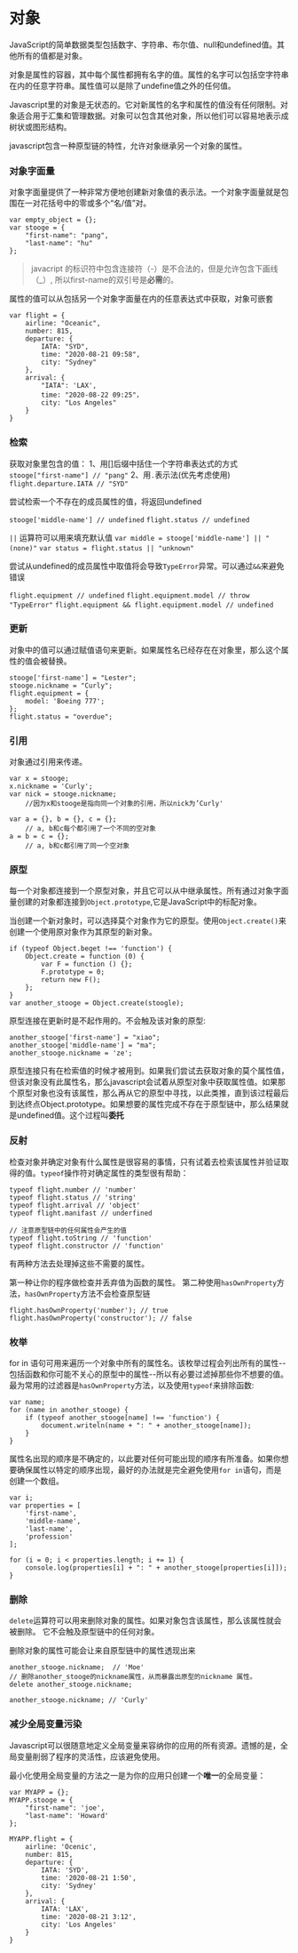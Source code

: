 # 对象

JavaScript的简单数据类型包括数字、字符串、布尔值、null和undefined值。其他所有的值都是对象。

对象是属性的容器，其中每个属性都拥有名字的值。属性的名字可以包括空字符串在内的任意字符串。属性值可以是除了undefine值之外的任何值。

Javascript里的对象是无状态的。它对新属性的名字和属性的值没有任何限制。对象适合用于汇集和管理数据。对象可以包含其他对象，所以他们可以容易地表示成树状或图形结构。

javascript包含一种原型链的特性，允许对象继承另一个对象的属性。


### 对象字面量

对象字面量提供了一种非常方便地创建新对象值的表示法。一个对象字面量就是包围在一对花括号中的零或多个“名/值”对。

```
var empty_object = {};
var stooge = {
    "first-name": "pang",
    "last-name": "hu"
};
```
> javacript 的标识符中包含连接符（-）是不合法的，但是允许包含下画线（_）, 所以first-name的双引号是**必需**的。

属性的值可以从包括另一个对象字面量在内的任意表达式中获取，对象可嵌套

```
var flight = {
    airline: "Oceanic",
    number: 815,
    departure: {
        IATA: "SYD",
        time: "2020-08-21 09:58",
        city: "Sydney"
    },
    arrival: {
        "IATA": 'LAX',
        time: "2020-08-22 09:25"，
        city: "Los Angeles"
    }
}
```

### 检索

获取对象里包含的值：
1、用[]后缀中括住一个字符串表达式的方式
`stooge["first-name"] // "pang"`
2、用`.`表示法(优先考虑使用)
`flight.departure.IATA // "SYD"`

尝试检索一个不存在的成员属性的值，将返回undefined

`stooge['middle-name'] // undefined`
`flight.status // undefined`

`||` 运算符可以用来填充默认值
`var middle = stooge['middle-name'] || "(none)"`
`var status = flight.status || "unknown"`

尝试从undefined的成员属性中取值将会导致`TypeError`异常。可以通过`&&`来避免错误

`flight.equipment // undefined` 
`flight.equipment.model // throw "TypeError"`
`flight.equipment && flight.equipment.model // undefined`

### 更新

对象中的值可以通过赋值语句来更新。如果属性名已经存在在对象里，那么这个属性的值会被替换。
```
stooge['first-name'] = "Lester";
stooge.nickname = "Curly";
flight.equipment = {
    model: 'Boeing 777';
};
flight.status = "overdue";
```

### 引用

对象通过引用来传递。
```
var x = stooge;
x.nickname = 'Curly';
var nick = stooge.nickname;
    //因为x和stooge是指向同一个对象的引用，所以nick为’Curly'

var a = {}, b = {}, c = {};
    // a, b和c每个都引用了一个不同的空对象 
a = b = c = {};
    // a, b和c都引用了同一个空对象
```

### 原型

每一个对象都连接到一个原型对象，并且它可以从中继承属性。所有通过对象字面量创建的对象都连接到`Object.prototype`,它是JavaScript中的标配对象。

当创建一个新对象时，可以选择莫个对象作为它的原型。使用`Object.create()`来创建一个使用原对象作为其原型的新对象。

```
if (typeof Object.beget !== 'function') {
    Object.create = function (0) {
        var F = function () {};
        F.prototype = 0;
        return new F();
    };
}
var another_stooge = Object.create(stoogle);
```

原型连接在更新时是不起作用的。不会触及该对象的原型:
```
another_stooge['first-name'] = "xiao";
another_stooge['middle-name'] = "ma";
another_stooge.nickname = 'ze';
```

原型连接只有在检索值的时候才被用到。如果我们尝试去获取对象的莫个属性值，但该对象没有此属性名，那么javascript会试着从原型对象中获取属性值。如果那个原型对象也没有该属性，那么再从它的原型中寻找，以此类推，直到该过程最后到达终点Object.prototype。如果想要的属性完成不存在于原型链中，那么结果就是undefined值。这个过程叫**委托**


### 反射

检查对象并确定对象有什么属性是很容易的事情，只有试着去检索该属性并验证取得的值。`typeof`操作符对确定属性的类型很有帮助：

```
typeof flight.number // 'number'
typeof flight.status // 'string'
typeof flight.arrival // 'object'
typeof flight.manifast // underfined

// 注意原型链中的任何属性会产生的值
typeof flight.toString // 'function'
typeof flight.constructor // 'function'
```

有两种方法去处理掉这些不需要的属性。

第一种让你的程序做检查并丢弃值为函数的属性。
第二种使用`hasOwnProperty`方法，`hasOwnProperty`方法不会检查原型链
```
flight.hasOwnProperty('number'); // true
flight.hasOwnProperty('constructor'); // false
```

### 枚举

for in 语句可用来遍历一个对象中所有的属性名。该枚举过程会列出所有的属性--包括函数和你可能不关心的原型中的属性--所以有必要过滤掉那些你不想要的值。最为常用的过滤器是`hasOwnProperty`方法，以及使用`typeof`来排除函数:
```
var name;
for (name in another_stooge) {
    if (typeof another_stooge[name] !== 'function') {
        document.writeln(name + ": " + another_stooge[name]);
    }
}
```
属性名出现的顺序是不确定的，以此要对任何可能出现的顺序有所准备。如果你想要确保属性以特定的顺序出现，最好的办法就是完全避免使用`for in`语句，而是创建一个数组。
```
var i;
var properties = [
    'first-name',
    'middle-name',
    'last-name',
    'profession'
];

for (i = 0; i < properties.length; i += 1) {
    console.log(properties[i] + ": " + another_stooge[properties[i]]);
}
```

### 删除

`delete`运算符可以用来删除对象的属性。如果对象包含该属性，那么该属性就会被删除。
它不会触及原型链中的任何对象。

删除对象的属性可能会让来自原型链中的属性透现出来

```
another_stooge.nickname;  // 'Moe'
// 删除another_stooge的nickname属性，从而暴露出原型的nickname 属性。
delete another_stooge.nickname;

another_stooge.nickname; // 'Curly'
```

### 减少全局变量污染

Javascript可以很随意地定义全局变量来容纳你的应用的所有资源。遗憾的是，全局变量削弱了程序的灵活性，应该避免使用。

最小化使用全局变量的方法之一是为你的应用只创建一个**唯一**的全局变量：

```
var MYAPP = {};
MYAPP.stooge = {
    "first-name": 'joe',
    "last-name": 'Howard'
};

MYAPP.flight = {
    airline: 'Ocenic',
    number: 815,
    departure: {
        IATA: 'SYD',
        time: '2020-08-21 1:50',
        city: 'Sydney'
    },
    arrival: {
        IATA: 'LAX',
        time: '2020-08-21 3:12',
        city: 'Los Angeles'
    }
}
```